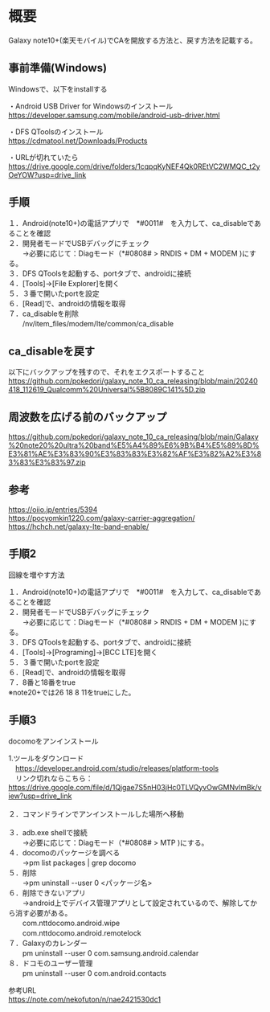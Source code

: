 # 概要
Galaxy note10+(楽天モバイル)でCAを開放する方法と、戻す方法を記載する。

## 事前準備(Windows)
Windowsで、以下をinstallする

・Android USB Driver for Windowsのインストール<br>
https://developer.samsung.com/mobile/android-usb-driver.html


・DFS QToolsのインストール<br>
https://cdmatool.net/Downloads/Products

・URLが切れていたら<br>
https://drive.google.com/drive/folders/1cqpqKyNEF4Qk0REtVC2WMQC_t2yOeYOW?usp=drive_link

## 手順

１．Android(note10+)の電話アプリで　\*#0011#　を入力して、ca_disableであることを確認<br>
２．開発者モードでUSBデバッグにチェック<br>
　　→必要に応じて：Diagモード（\*#0808# > RNDIS + DM + MODEM )にする。<br>
３．DFS QToolsを起動する、portタブで、androidに接続<br>
４．[Tools]→[File Explorer]を開く<br>
５．３番で開いたportを設定<br>
６．[Read]で、androidの情報を取得<br>
７．ca_disableを削除<br>
　　/nv/item_files/modem/lte/common/ca_disable

## ca_disableを戻す

以下にバックアップを残すので、それをエクスポートすること<br>
https://github.com/pokedori/galaxy_note_10_ca_releasing/blob/main/20240418_112619_Qualcomm%20Universal%5B8089C141%5D.zip

## 周波数を広げる前のバックアップ
https://github.com/pokedori/galaxy_note_10_ca_releasing/blob/main/Galaxy%20note20%20ultra%20band%E5%A4%89%E6%9B%B4%E5%89%8D%E3%81%AE%E3%83%90%E3%83%83%E3%82%AF%E3%82%A2%E3%83%83%E3%83%97.zip

## 参考

https://oiio.jp/entries/5394<br>
https://pocyomkin1220.com/galaxy-carrier-aggregation/<br>
https://hchch.net/galaxy-lte-band-enable/





## 手順2

回線を増やす方法

１．Android(note10+)の電話アプリで　\*#0011#　を入力して、ca_disableであることを確認<br>
２．開発者モードでUSBデバッグにチェック<br>
　　→必要に応じて：Diagモード（\*#0808# > RNDIS + DM + MODEM )にする。<br>
３．DFS QToolsを起動する、portタブで、androidに接続<br>
４．[Tools]→[Programing]→[BCC LTE]を開く<br>
５．３番で開いたportを設定<br>
６．[Read]で、androidの情報を取得<br>
７．8番と18番をtrue<br>
※note20+では26 18 8 11をtrueにした。<br>


## 手順3

docomoをアンインストール<br>



1.ツールをダウンロード<br>
　https://developer.android.com/studio/releases/platform-tools<br>
　リンク切れならこちら：https://drive.google.com/file/d/1Qjgae7S5nH03jHc0TLVQyvOwGMNvlmBk/view?usp=drive_link<br>
<br>
２．コマンドラインでアンインストールした場所へ移動<br>
<br>
３．adb.exe shellで接続<br>
　　→必要に応じて：Diagモード（\*#0808# > MTP )にする。<br>
４．docomoのパッケージを調べる<br>
　　→pm list packages | grep docomo<br>
５．削除<br>
　　→pm uninstall --user 0 <パッケージ名><br>
６．削除できないアプリ<br>
　　→android上でデバイス管理アプリとして設定されているので、解除してから消す必要がある。<br>
　　com.nttdocomo.android.wipe<br>
　　com.nttdocomo.android.remotelock<br>
７．Galaxyのカレンダー<br>
　　pm uninstall --user 0 com.samsung.android.calendar<br>
８．ドコモのユーザー管理<br>
　　pm uninstall --user 0 com.android.contacts<br>

参考URL<br>
https://note.com/nekofuton/n/nae2421530dc1
